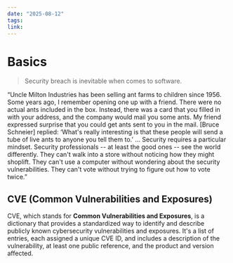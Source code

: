 ```yaml
---
date: "2025-08-12"
tags: 
link:
---
```


# Basics

> Security breach is inevitable when comes to software.


“Uncle Milton Industries has been selling ant farms to children since 1956. Some years ago, I remember opening one up with a friend. There were no actual ants included in the box. Instead, there was a card that you filled in with your address, and the company would mail you some ants. My friend expressed surprise that you could get ants sent to you in the mail. [Bruce Schneier] replied: ‘What's really interesting is that these people will send a tube of live ants to anyone you tell them to.’ … Security requires a particular mindset. Security professionals -- at least the good ones -- see the world differently. They can't walk into a store without noticing how they might shoplift. They can't use a computer without wondering about the security vulnerabilities. They can't vote without trying to figure out how to vote twice.”

## CVE (Common Vulnerabilities and Exposures)
CVE, which stands for **Common Vulnerabilities and Exposures**, is a dictionary that provides a standardized way to identify and describe publicly known cybersecurity vulnerabilities and exposures. It's a list of entries, each assigned a unique CVE ID, and includes a description of the vulnerability, at least one public reference, and the product and version affected.






